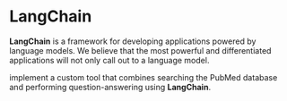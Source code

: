 # LangChain

**LangChain** is a framework for developing applications powered by language models. We believe that the most powerful and differentiated applications will not only call out to a language model.



implement a custom tool that combines searching the PubMed database and performing question-answering using **LangChain**.